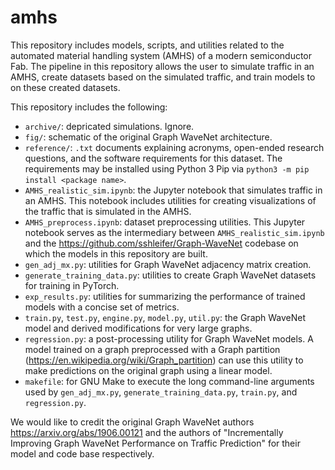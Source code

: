 # amhs
This repository includes models, scripts, and utilities related to the automated material handling system (AMHS) of a modern semiconductor Fab. The pipeline in this repository allows the user to simulate traffic in an AMHS, create datasets based on the simulated traffic, and train models to on these created datasets.

This repository includes the following:

 - `archive/`: depricated simulations. Ignore.
 - `fig/`: schematic of the original Graph WaveNet architecture.
 - `reference/`: `.txt` documents explaining acronyms, open-ended research questions, and the software requirements for this dataset. The requirements may be installed using Python 3 Pip via `python3 -m pip install <package name>`.
 - `AMHS_realistic_sim.ipynb`: the Jupyter notebook that simulates traffic in an AMHS. This notebook includes utilities for creating visualizations of the traffic that is simulated in the AMHS.
 - `AMHS_preprocess.ipynb`: dataset preprocessing utilities. This Jupyter notebook serves as the intermediary between `AMHS_realistic_sim.ipynb` and the https://github.com/sshleifer/Graph-WaveNet codebase on which the models in this repository are built.
 - `gen_adj_mx.py`: utilities for Graph WaveNet adjacency matrix creation.
 - `generate_training_data.py`: utilities to create Graph WaveNet datasets for training in PyTorch.
 - `exp_results.py`: utilities for summarizing the performance of trained models with a concise set of metrics.
 - `train.py`, `test.py`, `engine.py`, `model.py`, `util.py`: the Graph WaveNet model and derived modifications for very large graphs.
 - `regression.py`: a post-processing utility for Graph WaveNet models. A model trained on a graph preprocessed with a Graph partition (https://en.wikipedia.org/wiki/Graph_partition) can use this utility to make predictions on the original graph using a linear model.
 - `makefile`: for GNU Make to execute the long command-line arguments used by `gen_adj_mx.py`, `generate_training_data.py`, `train.py`, and `regression.py`.

We would like to credit the original Graph WaveNet authors https://arxiv.org/abs/1906.00121 and the authors of "Incrementally Improving Graph WaveNet Performance on Traffic Prediction" for their model and code base respectively.
